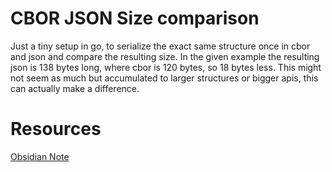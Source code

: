 # CBOR JSON Size comparison

Just a tiny setup in go, to serialize the exact same structure once in cbor and json
and compare the resulting size. In the given example the resulting json is 138 bytes
long, where cbor is 120 bytes, so 18 bytes less. This might not seem as much
but accumulated to larger structures or bigger apis, this can actually make 
a difference.

# Resources
[Obsidian Note](obsidian://open?vault=second-brain&file=CBOR)
